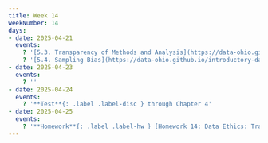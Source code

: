 ```yaml
---
title: Week 14
weekNumber: 14
days:
- date: 2025-04-21
  events:
    ? '[5.3. Transparency of Methods and Analysis](https://data-ohio.github.io/introductory-data-science/5/3/5_3_transparency.html)'
    ? '[5.4. Sampling Bias](https://data-ohio.github.io/introductory-data-science/5/4/5_4_sample_bias.html)' 
- date: 2025-04-23
  events:
    ? ''
- date: 2025-04-24
  events:
    ? '**Test**{: .label .label-disc } through Chapter 4'
- date: 2025-04-25
  events:
    ? '**Homework**{: .label .label-hw } [Homework 14: Data Ethics: Transparency and Sampling Bias](https://jupyterhub.academic.kube.ohio.edu/hub/user-redirect/git-pull?repo=https%3A%2F%2Fgithub.com%2Fdata-ohio%2FMATH2530_Spring24-25&urlpath=lab%2Ftree%2FMATH2530_Spring24-25%2Fhw%2Fhw14%2Fhw14.ipynb&branch=main)'
---
```

